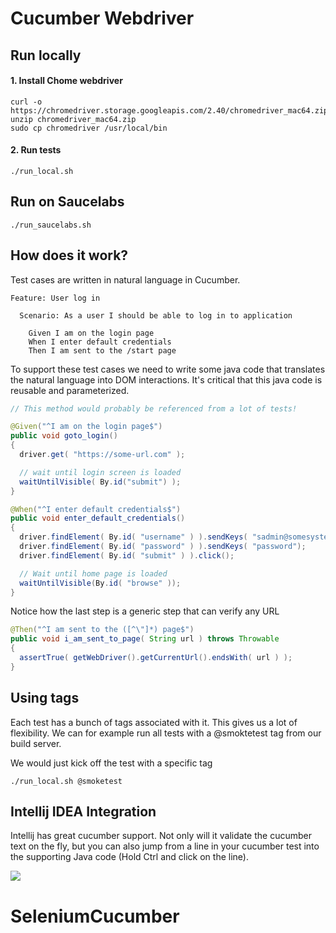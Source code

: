 # Cucumber Webdriver

## Run locally

#### 1. Install Chome webdriver

```
curl -o https://chromedriver.storage.googleapis.com/2.40/chromedriver_mac64.zip
unzip chromedriver_mac64.zip
sudo cp chromedriver /usr/local/bin
```

#### 2. Run tests

```
./run_local.sh
```

## Run on Saucelabs

```
./run_saucelabs.sh
```

## How does it work?

Test cases are written in natural language in Cucumber.

```cucumber
Feature: User log in

  Scenario: As a user I should be able to log in to application

    Given I am on the login page
    When I enter default credentials
    Then I am sent to the /start page

```

To support these test cases we need to write some java code that translates the natural language into DOM interactions.
It's critical that this java code is reusable and parameterized. 

```java
// This method would probably be referenced from a lot of tests!

@Given("^I am on the login page$")
public void goto_login()
{
  driver.get( "https://some-url.com" );

  // wait until login screen is loaded
  waitUntilVisible( By.id("submit") );
}
```


```java
@When("^I enter default credentials$")
public void enter_default_credentials()
{
  driver.findElement( By.id( "username" ) ).sendKeys( "sadmin@somesystem.com");
  driver.findElement( By.id( "password" ) ).sendKeys( "password");
  driver.findElement( By.id( "submit" ) ).click();

  // Wait until home page is loaded
  waitUntilVisible(By.id( "browse" ));
}
```

Notice how the last step is a generic step that can verify any URL
```java
@Then("^I am sent to the ([^\"]*) page$")
public void i_am_sent_to_page( String url ) throws Throwable
{
  assertTrue( getWebDriver().getCurrentUrl().endsWith( url ) );
}
```   

## Using tags

Each test has a bunch of tags associated with it. This gives us a lot of flexibility. We can for example run all tests with a @smoktetest tag from our build server.

We would just kick off the test with a specific tag
```
./run_local.sh @smoketest
```

## Intellij IDEA Integration

Intellij has great cucumber support. Not only will it validate the cucumber text on the fly, but you can also jump from a line 
in your cucumber test into the supporting Java code (Hold Ctrl and click on the line).

![](cucumber-idea.png)

# SeleniumCucumber
